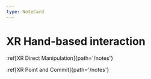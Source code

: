 ```yaml
---
type: NoteCard
---
```


# XR Hand-based interaction
:ref[XR Direct Manipulation]{path='/notes'}

:ref[XR Point and Commit]{path='/notes'}
